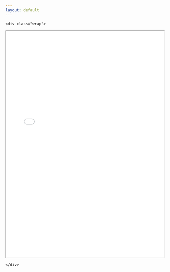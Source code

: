 ```yaml
---
layout: default
---
```


<html>
	<section class="single">

	<div class="wrap">
		
  <body>
    <iframe src="/docs/CV_AngelicaGoetzen_2022.pdf" width="100%" height="720px">
    </iframe>
  </body>
  
  	</div>

</section>

</html>


